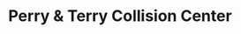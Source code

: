 ---
title: "Perry & Terry Collision Center"
url: /denver/perry-and-terry-collision-center/
shop: car repair
---